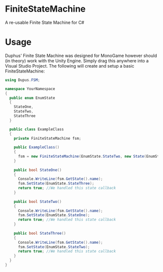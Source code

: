 # FiniteStateMachine
A re-usable Finite State Machine for C#

# Usage
Duphus' Finite State Machine was designed for MonoGame however should (in theory) work with the Unity Engine.
Simply drag this anywhere into a Visual Studio Project.
The following will create and setup a basic FiniteStateMachine:

```cs
using Dupus.FSM;

namespace YourNamespace
{
  public enum EnumState
  {
    StateOne,
    StateTwo,
    StateThree
  }

  public class ExampleClass
  {
    private FiniteStateMachine fsm;
    
    public ExampleClass()
    {
      fsm = new FiniteStateMachine(EnumState.StateTwo, new State(EnumState.StateOne, StateOne, "State No. 1"), new State(EnumState.StateTwo, StateTwo, "State No. 2"), new State(EnumState.StateThree, StateThree, "State No. 3"));
    }
    
    public bool StateOne()
    {
      Console.WriteLine(fsm.GetState().name);
      fsm.SetState(EnumState.StateThree);
      return true; //We handled this state callback
    }
    
    public bool StateTwo()
    {
      Console.WriteLine(fsm.GetState().name);
      fsm.SetState(EnumState.StateOne);
      return true; //We handled this state callback
    }
    
    public bool StateThree()
    {
      Console.WriteLine(fsm.GetState().name);
      fsm.SetState(EnumState.StateTwo);
      return true; //We handled this state callback
    }
  }
}
```
